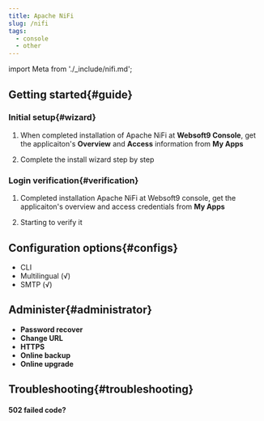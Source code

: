 ```yaml
---
title: Apache NiFi
slug: /nifi
tags:
  - console
  - other
---
```


import Meta from './_include/nifi.md';

<Meta name="meta" />

## Getting started{#guide}

### Initial setup{#wizard}

1. When completed installation of Apache NiFi at **Websoft9 Console**, get the applicaiton's **Overview** and **Access** information from **My Apps**  

2. Complete the install wizard step by step

### Login verification{#verification}

1. Completed installation Apache NiFi at Websoft9 console, get the applicaiton's overview and access credentials from **My Apps**  

2. Starting to verify it

## Configuration options{#configs}

- CLI
- Multilingual (√)
- SMTP (√)

## Administer{#administrator}

- **Password recover**
- **Change URL**
- **HTTPS**
- **Online backup**
- **Online upgrade**

## Troubleshooting{#troubleshooting}

#### 502 failed code?